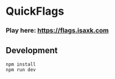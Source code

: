 # QuickFlags

### Play here: https://flags.isaxk.com


## Development

```
npm install
npm run dev
```
